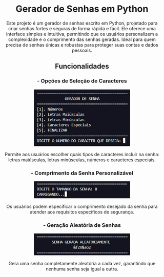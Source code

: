 <div align="center">
 <h1><b>Gerador de Senhas em Python</b></h1>
 <p>Este projeto é um gerador de senhas escrito em Python, projetado para criar senhas fortes e seguras de forma rápida e fácil. Ele oferece uma interface simples e intuitiva, permitindo que os usuários personalizem a complexidade e o comprimento das senhas geradas. Ideal para quem precisa de senhas únicas e robustas para proteger suas contas e dados pessoais.</p>
 
 <h2><b>Funcionalidades</b></h2>
 <h3><b>- Opções de Seleção de Caracteres</b></h3>
 <img src="images/selecaomenu.png" width="300"/>
 <p>Permite aos usuários escolher quais tipos de caracteres incluir na senha: letras maiúsculas, letras minúsculas, números e caracteres especiais.</p>
 
 <h3><b>- Comprimento da Senha Personalizável</b></h3>
 <img src="images/passwordLength.png" width="300"/>
 <p>Os usuários podem especificar o comprimento desejado da senha para atender aos requisitos específicos de segurança.</p>
 
 <h3><b>- Geração Aleatória de Senhas</b></h3>
 <img src="images/password.png" width="300"/>
 <p>Gera uma senha completamente aleatória a cada vez, garantindo que nenhuma senha seja igual a outra.</p>
</div>
